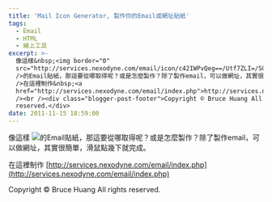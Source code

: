 ```yaml
---
title: 'Mail Icon Generator, 製作你的Email或網址貼紙'
tags:
  - Email
  - HTML
  - 線上工具
excerpt: >-
  像這樣&nbsp;<img border="0"
  src="http://services.nexodyne.com/email/icon/c42IWPvQeg==/Utf7ZLI=/SG90bWFpbA==/0/image.png"
  />的Email貼紙，那這要從哪取得呢？或是怎麼製作？除了製作email，可以做網址，其實很簡單，滑鼠點幾下就完成。<br /><br
  />在這裡制作&nbsp;<a
  href="http://services.nexodyne.com/email/index.php">http://services.nexodyne.com/email/index.php</a><br
  /><br /><div class="blogger-post-footer">Copyright © Bruce Huang All rights
  reserved.</div>
date: 2011-11-15 18:59:00
---
```


像這樣 ![](http://services.nexodyne.com/email/icon/c42IWPvQeg==/Utf7ZLI=/SG90bWFpbA==/0/image.png)的Email貼紙，那這要從哪取得呢？或是怎麼製作？除了製作email，可以做網址，其實很簡單，滑鼠點幾下就完成。  
  
在這裡制作 [http://services.nexodyne.com/email/index.php](http://services.nexodyne.com/email/index.php)  
  

Copyright © Bruce Huang All rights reserved.
<!-- more -->
